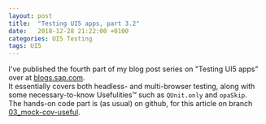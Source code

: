 ```yaml
---
layout: post
title:  "Testing UI5 apps, part 3.2"
date:   2018-12-28 21:22:00 +0100
categories: UI5 Testing
tags: UI5
---
```

I've published the fourth part of my blog post series on "Testing UI5 apps" over at [blogs.sap.com](https://blogs.sap.com/2018/12/28/testing-ui5-apps-part-3.2-code-coverage-and-other-necessary-usefulities/).  
It essentially covers both headless- and multi-browser testing, along with some necessary-to-know Usefulities™ such as `QUnit.only` and `opaSkip`.  
The hands-on code part is (as usual) on github, for this article on branch [03_mock-cov-useful](https://github.com/vobu/openui5-sample-app-testing/tree/03_mock-cov-useful).